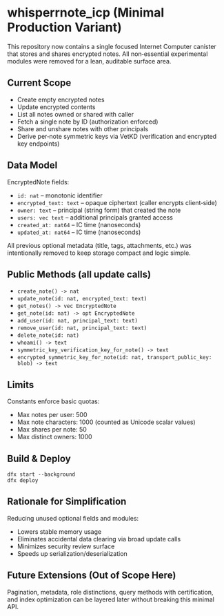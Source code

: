 # whisperrnote_icp (Minimal Production Variant)

This repository now contains a single focused Internet Computer canister that stores and shares encrypted notes. All non‑essential experimental modules were removed for a lean, auditable surface area.

## Current Scope
- Create empty encrypted notes
- Update encrypted contents
- List all notes owned or shared with caller
- Fetch a single note by ID (authorization enforced)
- Share and unshare notes with other principals
- Derive per‑note symmetric keys via VetKD (verification and encrypted key endpoints)

## Data Model
EncryptedNote fields:
- `id: nat` – monotonic identifier
- `encrypted_text: text` – opaque ciphertext (caller encrypts client‑side)
- `owner: text` – principal (string form) that created the note
- `users: vec text` – additional principals granted access
- `created_at: nat64` – IC time (nanoseconds)
- `updated_at: nat64` – IC time (nanoseconds)

All previous optional metadata (title, tags, attachments, etc.) was intentionally removed to keep storage compact and logic simple.

## Public Methods (all update calls)
- `create_note() -> nat`
- `update_note(id: nat, encrypted_text: text)`
- `get_notes() -> vec EncryptedNote`
- `get_note(id: nat) -> opt EncryptedNote`
- `add_user(id: nat, principal_text: text)`
- `remove_user(id: nat, principal_text: text)`
- `delete_note(id: nat)`
- `whoami() -> text`
- `symmetric_key_verification_key_for_note() -> text`
- `encrypted_symmetric_key_for_note(id: nat, transport_public_key: blob) -> text`

## Limits
Constants enforce basic quotas:
- Max notes per user: 500
- Max note characters: 1000 (counted as Unicode scalar values)
- Max shares per note: 50
- Max distinct owners: 1000

## Build & Deploy
```
dfx start --background
dfx deploy
```

## Rationale for Simplification
Reducing unused optional fields and modules:
- Lowers stable memory usage
- Eliminates accidental data clearing via broad update calls
- Minimizes security review surface
- Speeds up serialization/deserialization

## Future Extensions (Out of Scope Here)
Pagination, metadata, role distinctions, query methods with certification, and index optimization can be layered later without breaking this minimal API.
